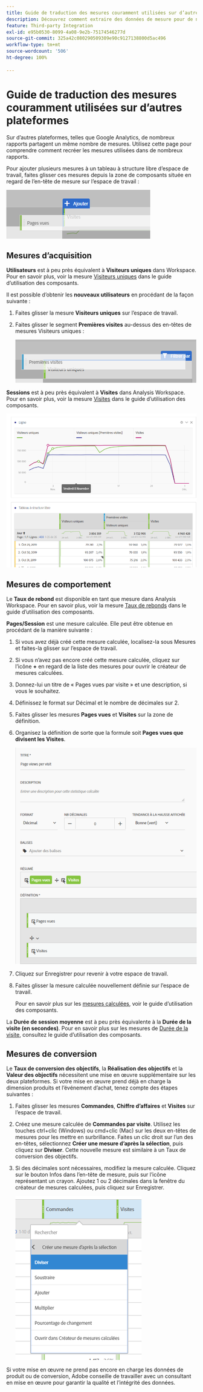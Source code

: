 ```yaml
---
title: Guide de traduction des mesures couramment utilisées sur d’autres plateformes
description: Découvrez comment extraire des données de mesure pour de nombreux rapports courants en utilisant une terminologie plus familière aux utilisateurs de Google Analytics.
feature: Third-party Integration
exl-id: e95b0530-8099-4a08-9e2b-75174546277d
source-git-commit: 325a42c080290509309e90c9127138800d5ac496
workflow-type: tm+mt
source-wordcount: '506'
ht-degree: 100%

---
```


# Guide de traduction des mesures couramment utilisées sur d’autres plateformes

Sur d’autres plateformes, telles que Google Analytics, de nombreux rapports partagent un même nombre de mesures. Utilisez cette page pour comprendre comment recréer les mesures utilisées dans de nombreux rapports.

Pour ajouter plusieurs mesures à un tableau à structure libre d’espace de travail, faites glisser ces mesures depuis la zone de composants située en regard de l’en-tête de mesure sur l’espace de travail :

![Mesure supplémentaire](/help/technotes/ga-to-aa/assets/new_metric.png)

## Mesures d’acquisition

**Utilisateurs** est à peu près équivalent à **Visiteurs uniques** dans Workspace. Pour en savoir plus, voir la mesure [Visiteurs uniques](/help/components/metrics/unique-visitors.md) dans le guide d’utilisation des composants.

Il est possible d’obtenir les **nouveaux utilisateurs** en procédant de la façon suivante :

1. Faites glisser la mesure **Visiteurs uniques** sur l’espace de travail.
2. Faites glisser le segment **Premières visites** au-dessus des en-têtes de mesures Visiteurs uniques :

   ![Premières visites](../assets/first_time_visits.png)

**Sessions** est à peu près équivalent à **Visites** dans Analysis Workspace. Pour en savoir plus, voir la mesure [Visites](/help/components/metrics/visits.md) dans le guide d’utilisation des composants.

![Mesures d’acquisition](../assets/acquisition_metrics.png)

## Mesures de comportement

Le **Taux de rebond** est disponible en tant que mesure dans Analysis Workspace. Pour en savoir plus, voir la mesure [Taux de rebonds](/help/components/metrics/bounce-rate.md) dans le guide d’utilisation des composants.

**Pages/Session** est une mesure calculée. Elle peut être obtenue en procédant de la manière suivante :

1. Si vous avez déjà créé cette mesure calculée, localisez-la sous Mesures et faites-la glisser sur l’espace de travail.
2. Si vous n’avez pas encore créé cette mesure calculée, cliquez sur l’icône **+** en regard de la liste des mesures pour ouvrir le créateur de mesures calculées.
3. Donnez-lui un titre de « Pages vues par visite » et une description, si vous le souhaitez.
4. Définissez le format sur Décimal et le nombre de décimales sur 2.
5. Faites glisser les mesures **Pages vues** et **Visites** sur la zone de définition.
6. Organisez la définition de sorte que la formule soit **Pages vues que divisent les Visites**.

   ![Pages vues par visite](/help/technotes/ga-to-aa/assets/page_views_per_visit.png)

7. Cliquez sur Enregistrer pour revenir à votre espace de travail.
8. Faites glisser la mesure calculée nouvellement définie sur l’espace de travail.

   Pour en savoir plus sur les [mesures calculées](/help/components/calculated-metrics/cm-overview.md), voir le guide d’utilisation des composants.

La **Durée de session moyenne** est à peu près équivalente à la **Durée de la visite (en secondes)**. Pour en savoir plus sur les mesures de [Durée de la visite](/help/components/metrics/time-spent-per-visit.md), consultez le guide d’utilisation des composants.

## Mesures de conversion

Le **Taux de conversion des objectifs**, la **Réalisation des objectifs** et la **Valeur des objectifs** nécessitent une mise en œuvre supplémentaire sur les deux plateformes. Si votre mise en œuvre prend déjà en charge la dimension produits et l’événement d’achat, tenez compte des étapes suivantes :

1. Faites glisser les mesures **Commandes**, **Chiffre d’affaires** et **Visites** sur l’espace de travail.
1. Créez une mesure calculée de **Commandes par visite**. Utilisez les touches ctrl+clic (Windows) ou cmd+clic (Mac) sur les deux en-têtes de mesures pour les mettre en surbrillance. Faites un clic droit sur l’un des en-têtes, sélectionnez **Créer une mesure d’après la sélection**, puis cliquez sur **Diviser**. Cette nouvelle mesure est similaire à un Taux de conversion des objectifs.
1. Si des décimales sont nécessaires, modifiez la mesure calculée. Cliquez sur le bouton Infos dans l’en-tête de mesure, puis sur l’icône représentant un crayon. Ajoutez 1 ou 2 décimales dans la fenêtre du créateur de mesures calculées, puis cliquez sur Enregistrer.

   ![Commandes par visite](/help/technotes/ga-to-aa/assets/orders_per_visit.png)

Si votre mise en œuvre ne prend pas encore en charge les données de produit ou de conversion, Adobe conseille de travailler avec un consultant en mise en œuvre pour garantir la qualité et l’intégrité des données.
